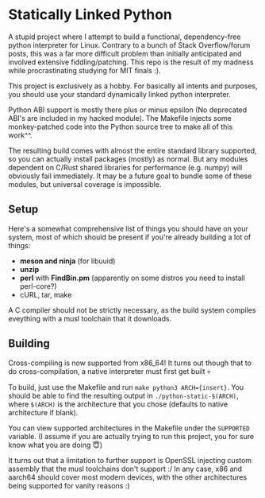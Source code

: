 # Statically Linked Python

A stupid project where I attempt to build a functional, dependency-free python
interpreter for Linux. Contrary to a bunch of Stack Overflow/forum posts, this
was a far more difficult problem than initially anticipated and involved
extensive fiddling/patching. This repo is the result of my madness while
procrastinating studying for MIT finals :).

This project is exclusively as a hobby. For basically all
intents and purposes, you should use your standard dynamically linked python
interpreter.

Python ABI support is mostly there plus or minus epsilon (No deprecated ABI's
are included in my hacked module). The Makefile injects some monkey-patched code
into the Python source tree to make all of this work^^.

The resulting build comes with almost the entire standard library supported, so
you can actually install packages (mostly) as normal. But any modules dependent
on C/Rust shared libraries for performance (e.g. numpy) will obviously
fail immediately. It may be a future goal to bundle some of these modules, but
universal coverage is impossible.

## Setup

Here's a somewhat comprehensive list of things you should have on your system,
most of which should be present if you're already building a lot of things:

- **meson and ninja** (for libuuid)
- **unzip**
- **perl** with **FindBin.pm** (apparently on some distros you need to install
  perl-core?)
- cURL, tar, make

A C compiler should not be strictly necessary, as the build system compiles
eveything with a musl toolchain that it downloads.

## Building

Cross-compiling is now supported from x86_64! It turns out though that to
do cross-compilation, a native interpreter must first get built 💀

To build, just use the Makefile and run `make python3 ARCH={insert}`. You
should be able to find the resulting output in `./python-static-$(ARCH)`, where
`$(ARCH)` is the architecture that you chose (defaults to native architecture if
blank).

You can view supported architectures in the Makefile under the `SUPPORTED`
variable. (I assume if you are actually trying to run this project, you for sure
know what you are doing 😇)

It turns out that a limitation to further support is OpenSSL injecting custom
assembly that the musl toolchains don't support :/ In any case, x86 and aarch64
should cover most modern devices, with the other architectures being supported
for vanity reasons :)
